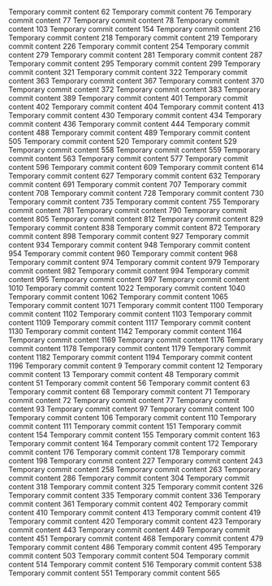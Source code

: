 Temporary commit content 62
Temporary commit content 76
Temporary commit content 77
Temporary commit content 78
Temporary commit content 103
Temporary commit content 154
Temporary commit content 216
Temporary commit content 218
Temporary commit content 219
Temporary commit content 226
Temporary commit content 254
Temporary commit content 279
Temporary commit content 281
Temporary commit content 287
Temporary commit content 295
Temporary commit content 299
Temporary commit content 321
Temporary commit content 322
Temporary commit content 363
Temporary commit content 367
Temporary commit content 370
Temporary commit content 372
Temporary commit content 383
Temporary commit content 389
Temporary commit content 401
Temporary commit content 402
Temporary commit content 404
Temporary commit content 413
Temporary commit content 430
Temporary commit content 434
Temporary commit content 436
Temporary commit content 444
Temporary commit content 488
Temporary commit content 489
Temporary commit content 505
Temporary commit content 520
Temporary commit content 529
Temporary commit content 558
Temporary commit content 559
Temporary commit content 563
Temporary commit content 577
Temporary commit content 596
Temporary commit content 609
Temporary commit content 614
Temporary commit content 627
Temporary commit content 632
Temporary commit content 691
Temporary commit content 707
Temporary commit content 708
Temporary commit content 728
Temporary commit content 730
Temporary commit content 735
Temporary commit content 755
Temporary commit content 781
Temporary commit content 790
Temporary commit content 805
Temporary commit content 812
Temporary commit content 829
Temporary commit content 838
Temporary commit content 872
Temporary commit content 898
Temporary commit content 927
Temporary commit content 934
Temporary commit content 948
Temporary commit content 954
Temporary commit content 960
Temporary commit content 968
Temporary commit content 974
Temporary commit content 979
Temporary commit content 982
Temporary commit content 994
Temporary commit content 995
Temporary commit content 997
Temporary commit content 1010
Temporary commit content 1022
Temporary commit content 1040
Temporary commit content 1062
Temporary commit content 1065
Temporary commit content 1071
Temporary commit content 1100
Temporary commit content 1102
Temporary commit content 1103
Temporary commit content 1109
Temporary commit content 1117
Temporary commit content 1130
Temporary commit content 1142
Temporary commit content 1164
Temporary commit content 1169
Temporary commit content 1176
Temporary commit content 1178
Temporary commit content 1179
Temporary commit content 1182
Temporary commit content 1194
Temporary commit content 1196
Temporary commit content 9
Temporary commit content 12
Temporary commit content 13
Temporary commit content 48
Temporary commit content 51
Temporary commit content 56
Temporary commit content 63
Temporary commit content 68
Temporary commit content 71
Temporary commit content 72
Temporary commit content 77
Temporary commit content 93
Temporary commit content 97
Temporary commit content 100
Temporary commit content 106
Temporary commit content 110
Temporary commit content 111
Temporary commit content 151
Temporary commit content 154
Temporary commit content 155
Temporary commit content 163
Temporary commit content 164
Temporary commit content 172
Temporary commit content 176
Temporary commit content 178
Temporary commit content 198
Temporary commit content 227
Temporary commit content 243
Temporary commit content 258
Temporary commit content 263
Temporary commit content 286
Temporary commit content 304
Temporary commit content 318
Temporary commit content 325
Temporary commit content 326
Temporary commit content 335
Temporary commit content 336
Temporary commit content 361
Temporary commit content 402
Temporary commit content 410
Temporary commit content 413
Temporary commit content 419
Temporary commit content 420
Temporary commit content 423
Temporary commit content 443
Temporary commit content 449
Temporary commit content 451
Temporary commit content 468
Temporary commit content 479
Temporary commit content 486
Temporary commit content 495
Temporary commit content 503
Temporary commit content 504
Temporary commit content 514
Temporary commit content 516
Temporary commit content 538
Temporary commit content 551
Temporary commit content 565
